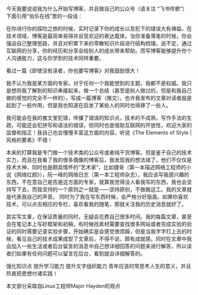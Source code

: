 今天我要说说我为什么开始写博客，并且做自己的公众号（请关注 “飞书传歌”） 
下面引用“伯乐在线”里的一段话：

在你进行你的探险之旅的时候，实时记录下你的成长以及犯下的错误大有裨益。在技术领域，博客是最简单易得并且受欢迎的表达载体。当你准备落笔的时候，你会强迫自己整理思路，并且对积累下来的零散知识片段进行结构梳理。说不定，通过互联网的分享，你的经历和分享会给别人的成长带来帮助。而写博客能够提升你个人沟通能力，这与你学到的技术同样重要。

看过一篇《即使没有读者，你也要写博客》对我鼓励很大！

我不认为我是某方面的专家。对于任何一个我能想到的主题，我都不是权威。我只是想将我了解到的知识串接起来，做一个总结（甚至是别人做过的，但是和我自己做的感觉的完全不一样的），写成一篇博客（推文）。也许我发布的文章对读者就是起到了一些作用，但是我也知道在启发了某些人的同时也得罪了一些人。

我可能会在我的推文里犯错，传播了错误的知识点，技术的不成熟，写作手法的生疏，可能还会犯拼写和语法的错误，但同时也是借助互联网的开放性，欢迎大家的监督和指正！我自己也会慢慢丰富这方面的内容。听说《The Elements of Style |风格的要素》不错！

本来的打算我是专门做一个技术类的公众号或者纯干货博客。但是鉴于自己的技术实力，而且在我看了我的很多偶像的博客后，我发现我的想法错了，他们不仅仅是技术大神，同时也是颇具情怀的“艺术家”，比如捷哥（第一本描述网络工程师的小说《网络红颜》），阮一峰的网络日志（第一本工程师杂志）。我应该写我感兴趣的东西，不在意自己是否是这方面的专家，就算我觉得没人看我写的东西，我也会坚持写下去，而我坚持的一个原则之一就是——坚持原创，不做搬运工。我的文章就是代表我自己的声音。 
同时为了我在写东西时候，会严格分好版面。如果你喜欢技术，可以点击相应的专栏，喜欢看我的随笔，那就关注我的历史消息就好了。

其实写文章，在保证质量的同时，无疑会花费自己很多时间。我的每篇文章，甚至会在笔记本上写好框架和初稿，有时候找素材需要查找很多网站或者完成实验的验证的同时需要记录实验步骤，开始确实是会感觉很烦躁，但是当我字字打上去的时候，看见自己的技术成果成型了文章后，不得不说，颇有成就感。同时在文章中我会加入一些生活或者后台留言的消息中自己想详细回答的问题来进行解答，所以读者们如果有任何问题可以留言在后台，看到就会详细解答的。

强化知识点
提升学习能力
提升文字组织能力
青年应该时常思考人生的意义，并且热衷把思想付诸实践！

本文部分采取自Linux工程师Major Hayden的观点
